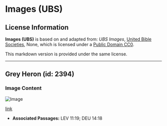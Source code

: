 # Images (UBS)

## License Information

**Images (UBS)** is based on and adapted from: _UBS Images_, [United Bible Societies](https://unitedbiblesocieties.org/), None, which is licensed under a [Public Domain CC0](https://creativecommons.org/public-domain/cc0/).

This markdown version is provided under the same license.



--------------------------------

## Grey Heron (id: 2394)

### Image Content

![Image](https://cdn.aquifer.bible/aquifer-content/resources/Media/WEB-0277_grey_heron.jpg)

[link](https://cdn.aquifer.bible/aquifer-content/resources/Media/WEB-0277_grey_heron.jpg)

* **Associated Passages:** LEV 11:19; DEU 14:18

